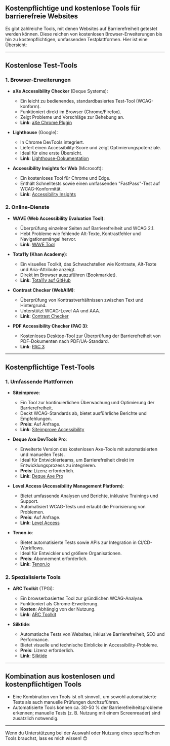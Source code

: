 ## Kostenpflichtige und kostenlose Tools für barrierefreie Websites

Es gibt zahlreiche Tools, mit denen Websites auf Barrierefreiheit getestet werden können. Diese reichen von kostenlosen Browser-Erweiterungen bis hin zu kostenpflichtigen, umfassenden Testplattformen. Hier ist eine Übersicht:

---

## **Kostenlose Test-Tools**

### **1. Browser-Erweiterungen**
- **aXe Accessibility Checker** (Deque Systems):  
  - Ein leicht zu bedienendes, standardbasiertes Test-Tool (WCAG-konform).
  - Funktioniert direkt im Browser (Chrome/Firefox).  
  - Zeigt Probleme und Vorschläge zur Behebung an.  
  - **Link**: [aXe Chrome Plugin](https://www.deque.com/axe/)

- **Lighthouse** (Google):  
  - In Chrome DevTools integriert.  
  - Liefert einen Accessibility-Score und zeigt Optimierungspotenziale.  
  - Ideal für eine erste Übersicht.  
  - **Link**: [Lighthouse-Dokumentation](https://developers.google.com/web/tools/lighthouse)

- **Accessibility Insights for Web** (Microsoft):  
  - Ein kostenloses Tool für Chrome und Edge.  
  - Enthält Schnelltests sowie einen umfassenden "FastPass"-Test auf WCAG-Konformität.  
  - **Link**: [Accessibility Insights](https://accessibilityinsights.io/)

### **2. Online-Dienste**
- **WAVE (Web Accessibility Evaluation Tool)**:  
  - Überprüfung einzelner Seiten auf Barrierefreiheit und WCAG 2.1.  
  - Hebt Probleme wie fehlende Alt-Texte, Kontrastfehler und Navigationsmängel hervor.  
  - **Link**: [WAVE Tool](https://wave.webaim.org/)

- **Tota11y (Khan Academy)**:  
  - Ein visuelles Toolkit, das Schwachstellen wie Kontraste, Alt-Texte und Aria-Attribute anzeigt.  
  - Direkt im Browser auszuführen (Bookmarklet).  
  - **Link**: [Tota11y auf GitHub](https://github.com/Khan/tota11y)

- **Contrast Checker (WebAIM)**:  
  - Überprüfung von Kontrastverhältnissen zwischen Text und Hintergrund.  
  - Unterstützt WCAG-Level AA und AAA.  
  - **Link**: [Contrast Checker](https://webaim.org/resources/contrastchecker/)

- **PDF Accessibility Checker (PAC 3)**:  
  - Kostenloses Desktop-Tool zur Überprüfung der Barrierefreiheit von PDF-Dokumenten nach PDF/UA-Standard.  
  - **Link**: [PAC 3](https://access-for-all.ch/en/pdf-accessibility-checker-pac/)

---

## **Kostenpflichtige Test-Tools**

### **1. Umfassende Plattformen**
- **Siteimprove**:  
  - Ein Tool zur kontinuierlichen Überwachung und Optimierung der Barrierefreiheit.  
  - Deckt WCAG-Standards ab, bietet ausführliche Berichte und Empfehlungen.  
  - **Preis**: Auf Anfrage.  
  - **Link**: [Siteimprove Accessibility](https://siteimprove.com/de/)

- **Deque Axe DevTools Pro**:  
  - Erweiterte Version des kostenlosen Axe-Tools mit automatisierten und manuellen Tests.  
  - Ideal für Entwicklerteams, um Barrierefreiheit direkt im Entwicklungsprozess zu integrieren.  
  - **Preis**: Lizenz erforderlich.  
  - **Link**: [Deque Axe Pro](https://www.deque.com/axe/devtools/)

- **Level Access (Accessibility Management Platform)**:  
  - Bietet umfassende Analysen und Berichte, inklusive Trainings und Support.  
  - Automatisiert WCAG-Tests und erlaubt die Priorisierung von Problemen.  
  - **Preis**: Auf Anfrage.  
  - **Link**: [Level Access](https://www.levelaccess.com/)

- **Tenon.io**:  
  - Bietet automatisierte Tests sowie APIs zur Integration in CI/CD-Workflows.  
  - Ideal für Entwickler und größere Organisationen.  
  - **Preis**: Abonnement erforderlich.  
  - **Link**: [Tenon.io](https://www.tenon.io/)

### **2. Spezialisierte Tools**
- **ARC Toolkit** (TPGi):  
  - Ein browserbasiertes Tool zur gründlichen WCAG-Analyse.  
  - Funktioniert als Chrome-Erweiterung.  
  - **Kosten**: Abhängig von der Nutzung.  
  - **Link**: [ARC Toolkit](https://www.tpgi.com/arc-toolkit/)

- **Silktide**:  
  - Automatische Tests von Websites, inklusive Barrierefreiheit, SEO und Performance.  
  - Bietet visuelle und technische Einblicke in Accessibility-Probleme.  
  - **Preis**: Lizenz erforderlich.  
  - **Link**: [Silktide](https://silktide.com/)

---

## **Kombination aus kostenlosen und kostenpflichtigen Tools**
- Eine Kombination von Tools ist oft sinnvoll, um sowohl automatisierte Tests als auch manuelle Prüfungen durchzuführen.  
- Automatisierte Tools können ca. 30-50 % der Barrierefreiheitsprobleme erkennen; manuelle Tests (z. B. Nutzung mit einem Screenreader) sind zusätzlich notwendig.

---

Wenn du Unterstützung bei der Auswahl oder Nutzung eines spezifischen Tools brauchst, lass es mich wissen! 😊